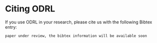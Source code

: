 # Citing ODRL

If you use ODRL in your research, please cite us with the following Bibtex entry:

```
paper under review, the bibtex information will be available soon
```